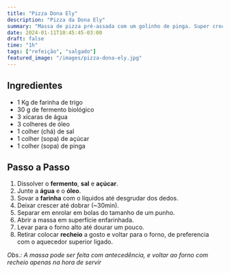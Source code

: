 ```yaml
---
title: "Pizza Dona Ely"
description: "Pizza da Dona Ely"
summary: "Massa de pizza pré-assada com um golinho de pinga. Super crocante."
date: 2024-01-11T10:45:45-03:00
draft: false
time: "1h"
tags: ["refeição", "salgado"]
featured_image: "/images/pizza-dona-ely.jpg"
---
```


## Ingredientes

- 1 Kg de farinha de trigo
- 30 g de fermento biológico
- 3 xícaras de água
- 3 colheres de óleo
- 1 colher (chá) de sal
- 1 colher (sopa) de açúcar
- 1 colher (sopa) de pinga

## Passo a Passo

1. Dissolver o **fermento**, **sal** e **açúcar**.
1. Junte a **água** e o **óleo**.
1. Sovar a **farinha** com o líquidos até desgrudar dos dedos.
1. Deixar crescer até dobrar (~30min).
1. Separar em enrolar em bolas do tamanho de um punho.
1. Abrir a massa em superfície enfarinhada.
1. Levar para o forno alto até dourar um pouco.
1. Retirar colocar **recheio** a gosto e voltar para o forno, de preferencia
   com o aquecedor superior ligado.

_Obs.: A massa pode ser feita com antecedência, e voltar ao forno com recheio
apenas na hora de servir_
